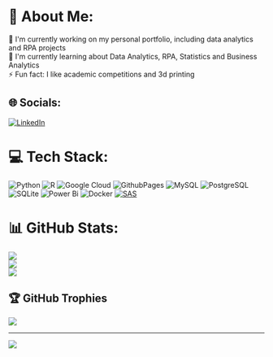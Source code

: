 # 💫 About Me:
🔭 I'm currently working on my personal portfolio, including data analytics and RPA projects<br>🌱 I'm currently learning about Data Analytics, RPA, Statistics and Business Analytics<br>⚡ Fun fact: I like academic competitions and 3d printing


## 🌐 Socials:
[![LinkedIn](https://img.shields.io/badge/LinkedIn-%230077B5.svg?logo=linkedin&logoColor=white)](https://www.linkedin.com/in/alison-araujo-4907681a3/) 

# 💻 Tech Stack:
![Python](https://img.shields.io/badge/python-3670A0?style=for-the-badge&logo=python&logoColor=ffdd54) ![R](https://img.shields.io/badge/r-%23276DC3.svg?style=for-the-badge&logo=r&logoColor=white) ![Google Cloud](https://img.shields.io/badge/GoogleCloud-%234285F4.svg?style=for-the-badge&logo=google-cloud&logoColor=white) ![GithubPages](https://img.shields.io/badge/github%20pages-121013?style=for-the-badge&logo=github&logoColor=white) ![MySQL](https://img.shields.io/badge/mysql-%2300000f.svg?style=for-the-badge&logo=mysql&logoColor=white) ![PostgreSQL](https://img.shields.io/badge/postgres-%23316192.svg?style=for-the-badge&logo=postgresql&logoColor=white) ![SQLite](https://img.shields.io/badge/sqlite-%2307405e.svg?style=for-the-badge&logo=sqlite&logoColor=white) ![Power Bi](https://img.shields.io/badge/power_bi-F2C811?style=for-the-badge&logo=powerbi&logoColor=black) ![Docker](https://img.shields.io/badge/docker-%230db7ed.svg?style=for-the-badge&logo=docker&logoColor=white) [![SAS](https://img.shields.io/badge/SAS-%230db7ed.svg?style=for-the-badge&logo=SAS&logoColor=white)](https://www.sas.com/)




# 📊 GitHub Stats:
![](https://github-readme-stats.vercel.app/api?username=Alisonol&theme=nightowl&hide_border=false&include_all_commits=true&count_private=false)<br/>
![](https://github-readme-streak-stats.herokuapp.com/?user=Alisonol&theme=nightowl&hide_border=false)<br/>
![](https://github-readme-stats.vercel.app/api/top-langs/?username=Alisonol&theme=nightowl&hide_border=false&include_all_commits=true&count_private=false&layout=compact)

## 🏆 GitHub Trophies
![](https://github-profile-trophy.vercel.app/?username=Alisonol&theme=radical&no-frame=false&no-bg=true&margin-w=4)

---
[![](https://visitcount.itsvg.in/api?id=Alisonol&icon=0&color=0)](https://visitcount.itsvg.in)

<!-- Proudly created with GPRM ( https://gprm.itsvg.in ) -->
